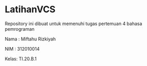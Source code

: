 # LatihanVCS
Repository ini dibuat untuk memenuhi tugas pertemuan 4 bahasa pemrograman

Nama : Miftahu Rizkiyah

NIM  : 312010014

Kelas: TI.20.B.1
